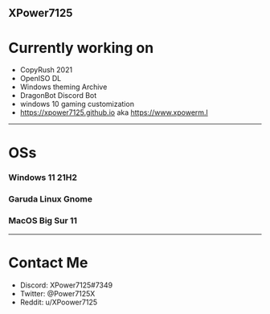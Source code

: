 XPower7125
----------
# Currently working on
- CopyRush 2021
- OpenISO DL
- Windows theming Archive
- DragonBot Discord Bot
- windows 10 gaming customization
- https://xpower7125.github.io aka https://www.xpowerm.l
---------
# OSs
### Windows 11 21H2 
### Garuda Linux Gnome
### MacOS Big Sur 11
----------
# Contact Me
- Discord: XPower7125#7349
- Twitter: @Power7125X
- Reddit: u/XPoower7125
